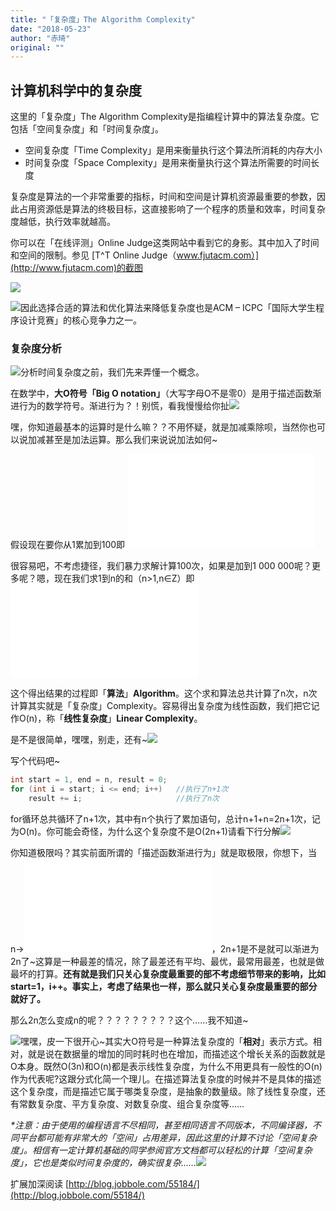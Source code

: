 ```yaml
---
title: "「复杂度」The Algorithm Complexity"
date: "2018-05-23"
author: "赤琦"
original: ""
---
```


计算机科学中的复杂度
----------

这里的「复杂度」The Algorithm Complexity是指编程计算中的算法复杂度。它包括「空间复杂度」和「时间复杂度」。

*   空间复杂度「Time Complexity」是用来衡量执行这个算法所消耗的内存大小
*   时间复杂度「Space Complexity」是用来衡量执行这个算法所需要的时间长度

复杂度是算法的一个非常重要的指标，时间和空间是计算机资源最重要的参数，因此占用资源低是算法的终极目标，这直接影响了一个程序的质量和效率，时间复杂度越低，执行效率就越高。

你可以在「在线评测」Online Judge这类网站中看到它的身影。其中加入了时间和空间的限制。参见 [T^T Online Judge（www.fjutacm.com）](http://www.fjutacm.com)的截图

![](/img/2018/04/2018052213184261.jpg)

![](/img/2018/05/11.gif)因此选择合适的算法和优化算法来降低复杂度也是ACM – ICPC「国际大学生程序设计竞赛」的核心竞争力之一。

### 复杂度分析

![](/img/2018/05/42.gif)分析时间复杂度之前，我们先来弄懂一个概念。

在数学中，**大O符号「Big O notation」**（大写字母O不是零0）是用于描述函数渐进行为的数学符号。渐进行为？！别慌，看我慢慢给你扯![](/img/2018/05/34.gif)

嘿，你知道最基本的运算时是什么嘛？？不用怀疑，就是加减乘除呗，当然你也可以说加减甚至是加法运算。那么我们来说说加法如何~

假设现在要你从1累加到100即 ![\sum_1^{100}](//s0.wp.com/latex.php?latex=%5Csum_1%5E%7B100%7D&bg=ffffff&fg=000&s=0 "\sum_1^{100}")

很容易吧，不考虑捷径，我们暴力求解计算100次，如果是加到1 000 000呢？更多呢？嗯，现在我们求1到n的和（n>1,n∈Z）即 ![\sum_1^n](//s0.wp.com/latex.php?latex=%5Csum_1%5En&bg=ffffff&fg=000&s=0 "\sum_1^n")

这个得出结果的过程即「**算法**」**Algorithm**。这个求和算法总共计算了n次，n次计算其实就是「复杂度」Complexity。容易得出复杂度为线性函数，我们把它记作O(n)，称「**线性复杂度**」**Linear Complexity**。

是不是很简单，嘿嘿，别走，还有~![](/img/2018/05/40.gif)

写个代码吧~

```c
int start = 1, end = n, result = 0;
for (int i = start; i <= end; i++)   //执行了n+1次
    result += i;                     //执行了n次
```

for循环总共循环了n+1次，其中有n个执行了累加语句，总计n+1+n=2n+1次，记为O(n)。你可能会奇怪，为什么这个复杂度不是O(2n+1)请看下行分解![](/img/2018/05/10.gif)

你知道极限吗？其实前面所谓的「描述函数渐进行为」就是取极限，你想下，当n->![\infty](//s0.wp.com/latex.php?latex=%5Cinfty&bg=ffffff&fg=000&s=0 "\infty")，2n+1是不是就可以渐进为2n了~这算是一种最差的情况，除了最差还有平均、最优，最常用最差，也就是做最坏的打算。**还有就是我们只关心复杂度最重要的部不考虑细节带来的影响，比如start=1，i++。事实上，考虑了结果也一样，那么就只关心复杂度最重要的部分就好了。**

那么2n怎么变成n的呢？？？？？？？？？这个……我不知道~

![](/img/2018/05/38.gif)嘿嘿，皮一下很开心~其实大O符号是一种算法复杂度的「**相对**」表示方式。相对，就是说在数据量的增加的同时耗时也在增加，而描述这个增长关系的函数就是O本身。既然O(3n)和O(n)都是表示线性复杂度，为什么不用更具有一般性的O(n)作为代表呢?这跟分式化简一个理儿。在描述算法复杂度的时候并不是具体的描述这个复杂度，而是描述它属于哪类复杂度，是抽象的数量级。除了线性复杂度，还有常数复杂度、平方复杂度、对数复杂度、组合复杂度等……

_*注意：由于使用的编程语言不尽相同，甚至相同语言不同版本，不同编译器，不同平台都可能有非常大的「空间」占用差异，因此这里的计算不讨论「空间复杂度」。相信有一定计算机基础的同学参阅官方文档都可以轻松的计算「空间复杂度」，它也是类似时间复杂度的，确实很复杂……![](/img/2018/05/26.gif)_

扩展加深阅读 [http://blog.jobbole.com/55184/](http://blog.jobbole.com/55184/)